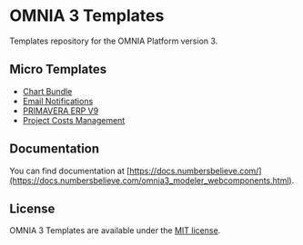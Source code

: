 # OMNIA 3 Templates
Templates repository for the OMNIA Platform version 3.

## Micro Templates

 - [Chart Bundle](./ChartBundle/)
 - [Email Notifications](./EmailNotifications/)
 - [PRIMAVERA ERP V9](./PrimaveraV9/)
 - [Project Costs Management](./ProjectCostManagement)


## Documentation

You can find documentation at [https://docs.numbersbelieve.com/](https://docs.numbersbelieve.com/omnia3_modeler_webcomponents.html).

## License

OMNIA 3 Templates are available under the [MIT license](http://opensource.org/licenses/MIT).
